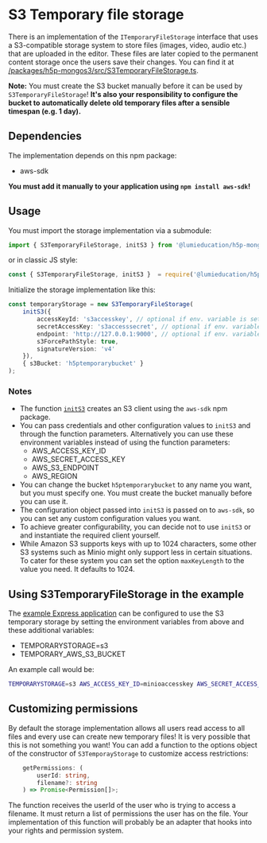 # S3 Temporary file storage

There is an implementation of the `ITemporaryFileStorage` interface that uses a
S3-compatible storage system to store files (images, video, audio etc.) that are
uploaded in the editor. These files are later copied to the permanent content
storage once the users save their changes. You can find it at
[/packages/h5p-mongos3/src/S3TemporaryFileStorage.ts](/packages/h5p-mongos3/src/S3TemporaryFileStorage.ts).

**Note:** You must create the S3 bucket manually before it can be used by
`S3TemporaryFileStorage`! **It's also your responsibility to configure the
bucket to automatically delete old temporary files after a sensible timespan
(e.g. 1 day).**

## Dependencies

The implementation depends on this npm package:

* aws-sdk

**You must add it manually to your application using `npm install aws-sdk`!**

## Usage

You must import the storage implementation via a submodule:

```typescript
import { S3TemporaryFileStorage, initS3 } from '@lumieducation/h5p-mongos3';
```

or in classic JS style:

```javascript
const { S3TemporaryFileStorage, initS3 }  = require('@lumieducation/h5p-mongos3');
```

Initialize the storage implementation like this:

```typescript
const temporaryStorage = new S3TemporaryFileStorage(
    initS3({
        accessKeyId: 's3accesskey', // optional if env. variable is set
        secretAccessKey: 's3accesssecret', // optional if env. variable is set
        endpoint: 'http://127.0.0.1:9000', // optional if env. variable is set
        s3ForcePathStyle: true,
        signatureVersion: 'v4'
    }),
    { s3Bucket: 'h5ptemporarybucket' }
);
```

### Notes

* The function [`initS3`](/packages/h5p-mongos3/src/initS3.ts) creates an S3
  client using the `aws-sdk` npm package.
* You can pass credentials and other configuration values to `initS3` and
  through the function parameters. Alternatively you can use these
  environment variables instead of using the function parameters:
  * AWS_ACCESS_KEY_ID
  * AWS_SECRET_ACCESS_KEY
  * AWS_S3_ENDPOINT
  * AWS_REGION
* You can change the bucket `h5ptemporarybucket` to any name you want, but you
  must specify one. You must create the bucket manually before you can use it.
* The configuration object passed into `initS3` is passed on to `aws-sdk`, so
  you can set any custom configuration values you want.
* To achieve greater configurability, you can decide not to use `initS3` or and
  instantiate the required client yourself.
* While Amazon S3 supports keys with up to 1024 characters, some other S3
  systems such as Minio might only support less in certain situations. To
  cater for these system you can set the option `maxKeyLength` to the value
  you need. It defaults to 1024.

## Using S3TemporaryFileStorage in the example

The [example Express application](/packages/h5p-examples/src/express.ts) can be
configured to use the S3 temporary storage by setting the environment variables
from above and these additional variables:

* TEMPORARYSTORAGE=s3
* TEMPORARY_AWS_S3_BUCKET

An example call would be:

```bash
TEMPORARYSTORAGE=s3 AWS_ACCESS_KEY_ID=minioaccesskey AWS_SECRET_ACCESS_KEY=miniosecret AWS_S3_ENDPOINT="http://127.0.0.1:9000" TEMPORARY_AWS_S3_BUCKET=h5ptemporarybucket npm start
```

## Customizing permissions

By default the storage implementation allows all users read access to all files
and every use can create new temporary files! It is very possible that this is
not something you want! You can add a function to the options object of the
constructor of `S3TemporayStorage` to customize access restrictions:

```typescript
    getPermissions: (
        userId: string,
        filename?: string
    ) => Promise<Permission[]>;
```

The function receives the userId of the user who is trying to access a filename.
It must return a list of permissions the user has on the file. Your
implementation of this function will probably be an adapter that hooks into your
rights and permission system.
